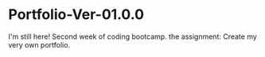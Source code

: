 # Portfolio-Ver-01.0.0
I'm still here! Second week of coding bootcamp. the assignment: Create my very own portfolio.
